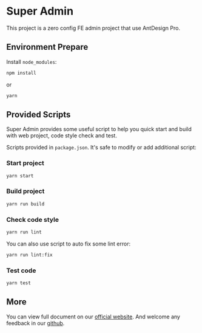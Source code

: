 # Super Admin

This project is a zero config FE admin project that use AntDesign Pro.

## Environment Prepare

Install `node_modules`:

```bash
npm install
```

or

```bash
yarn
```

## Provided Scripts

Super Admin provides some useful script to help you quick start and build with web project, code style check and test.

Scripts provided in `package.json`. It's safe to modify or add additional script:

### Start project

```bash
yarn start
```

### Build project

```bash
yarn run build
```

### Check code style

```bash
yarn run lint
```

You can also use script to auto fix some lint error:

```bash
yarn run lint:fix
```

### Test code

```bash
yarn test
```

## More

You can view full document on our [official website](https://pro.ant.design). And welcome any feedback in our [github](https://github.com/ant-design/ant-design-pro).
